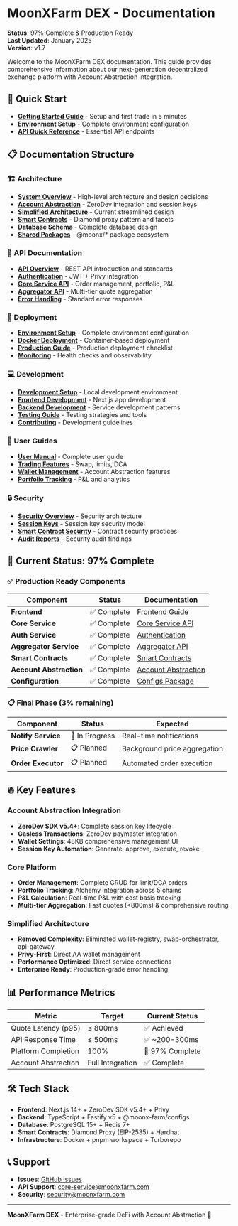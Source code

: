 # MoonXFarm DEX - Documentation

**Status**: 97% Complete & Production Ready  
**Last Updated**: January 2025  
**Version**: v1.7

Welcome to the MoonXFarm DEX documentation. This guide provides comprehensive information about our next-generation decentralized exchange platform with Account Abstraction integration.

## 🚀 Quick Start

- **[Getting Started Guide](getting-started.md)** - Setup and first trade in 5 minutes
- **[Environment Setup](deployment/environment-setup.md)** - Complete environment configuration
- **[API Quick Reference](api/quick-reference.md)** - Essential API endpoints

## 📋 Documentation Structure

### 🏗️ Architecture
- **[System Overview](architecture/system-overview.md)** - High-level architecture and design decisions
- **[Account Abstraction](architecture/account-abstraction.md)** - ZeroDev integration and session keys
- **[Simplified Architecture](architecture/simplified-architecture.md)** - Current streamlined design
- **[Smart Contracts](architecture/smart-contracts.md)** - Diamond proxy pattern and facets
- **[Database Schema](architecture/database-schema.md)** - Complete database design
- **[Shared Packages](architecture/shared-packages-overview.md)** - @moonx/* package ecosystem

### 🔌 API Documentation
- **[API Overview](api/overview.md)** - REST API introduction and standards
- **[Authentication](api/authentication.md)** - JWT + Privy integration
- **[Core Service API](api/core-service.md)** - Order management, portfolio, P&L
- **[Aggregator API](api/aggregator-service.md)** - Multi-tier quote aggregation
- **[Error Handling](api/error-handling.md)** - Standard error responses

### 🚀 Deployment
- **[Environment Setup](deployment/environment-setup.md)** - Complete environment configuration
- **[Docker Deployment](deployment/docker.md)** - Container-based deployment
- **[Production Guide](deployment/production.md)** - Production deployment checklist
- **[Monitoring](deployment/monitoring.md)** - Health checks and observability

### 💻 Development
- **[Development Setup](development/setup.md)** - Local development environment
- **[Frontend Development](development/frontend.md)** - Next.js app development
- **[Backend Development](development/backend.md)** - Service development patterns
- **[Testing Guide](development/testing.md)** - Testing strategies and tools
- **[Contributing](development/contributing.md)** - Development guidelines

### 👤 User Guides
- **[User Manual](user-guides/user-manual.md)** - Complete user guide
- **[Trading Features](user-guides/trading-features.md)** - Swap, limits, DCA
- **[Wallet Management](user-guides/wallet-management.md)** - Account Abstraction features
- **[Portfolio Tracking](user-guides/portfolio-tracking.md)** - P&L and analytics

### 🔒 Security
- **[Security Overview](security/overview.md)** - Security architecture
- **[Session Keys](security/session-keys.md)** - Session key security model
- **[Smart Contract Security](security/smart-contracts.md)** - Contract security practices
- **[Audit Reports](security/audit-reports.md)** - Security audit findings

## 🎯 Current Status: 97% Complete

### ✅ Production Ready Components

| Component | Status | Documentation |
|-----------|--------|---------------|
| **Frontend** | ✅ Complete | [Frontend Guide](development/frontend.md) |
| **Core Service** | ✅ Complete | [Core Service API](api/core-service.md) |
| **Auth Service** | ✅ Complete | [Authentication](api/authentication.md) |
| **Aggregator Service** | ✅ Complete | [Aggregator API](api/aggregator-service.md) |
| **Smart Contracts** | ✅ Complete | [Smart Contracts](architecture/smart-contracts.md) |
| **Account Abstraction** | ✅ Complete | [Account Abstraction](architecture/account-abstraction.md) |
| **Configuration** | ✅ Complete | [Configs Package](architecture/configs-package.md) |

### 📋 Final Phase (3% remaining)

| Component | Status | Expected |
|-----------|--------|----------|
| **Notify Service** | 🔄 In Progress | Real-time notifications |
| **Price Crawler** | 📋 Planned | Background price aggregation |
| **Order Executor** | 📋 Planned | Automated order execution |

## 🔥 Key Features

### Account Abstraction Integration
- **ZeroDev SDK v5.4+**: Complete session key lifecycle
- **Gasless Transactions**: ZeroDev paymaster integration
- **Wallet Settings**: 48KB comprehensive management UI
- **Session Key Automation**: Generate, approve, execute, revoke

### Core Platform
- **Order Management**: Complete CRUD for limit/DCA orders
- **Portfolio Tracking**: Alchemy integration across 5 chains
- **P&L Calculation**: Real-time P&L with cost basis tracking
- **Multi-tier Aggregation**: Fast quotes (<800ms) & comprehensive routing

### Simplified Architecture
- **Removed Complexity**: Eliminated wallet-registry, swap-orchestrator, api-gateway
- **Privy-First**: Direct AA wallet management
- **Performance Optimized**: Direct service connections
- **Enterprise Ready**: Production-grade error handling

## 📊 Performance Metrics

| Metric | Target | Current Status |
|--------|--------|----------------|
| Quote Latency (p95) | ≤ 800ms | ✅ Achieved |
| API Response Time | ≤ 500ms | ✅ ~200-300ms |
| Platform Completion | 100% | 🎯 97% Complete |
| Account Abstraction | Full Integration | ✅ Complete |

## 🛠️ Tech Stack

- **Frontend**: Next.js 14+ + ZeroDev SDK v5.4+ + Privy
- **Backend**: TypeScript + Fastify v5 + @moonx-farm/configs
- **Database**: PostgreSQL 15+ + Redis 7+
- **Smart Contracts**: Diamond Proxy (EIP-2535) + Hardhat
- **Infrastructure**: Docker + pnpm workspace + Turborepo

## 📞 Support

- **Issues**: [GitHub Issues](https://github.com/your-org/moonx-farm/issues)
- **API Support**: core-service@moonxfarm.com
- **Security**: security@moonxfarm.com

---

**MoonXFarm DEX** - Enterprise-grade DeFi with Account Abstraction 🚀 